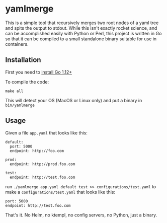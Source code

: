 # yamlmerge
This is a simple tool that recursively merges two root nodes of a yaml tree and spits the output to stdout. While this isn't exactly rocket science, and can be accomplished 
easily with Python or Perl, this project is written in Go so that it can be compiled to a small standalone binary suitable for use in containers.
## Installation
First you need to [install Go 1.12+](https://golang.org/doc/install)

To compile the code:

```
make all
```

This will detect your OS (MacOS or Linux only) and put a binary in `bin/yamlmerge` 

## Usage
Given a file `app.yaml` that looks like this: 
```
default:
  port: 5000
  endpoint: http://foo.com
  
prod:
  endpoint: http://prod.foo.com
      
test:
  endpoint: http://test.foo.com
```

run `./yamlmerge app.yaml default test >> configurations/test.yaml` to make a `configurations/test.yaml` that looks like this:

```
port: 5000
endpoint: http://test.foo.com
```

That's it. No Helm, no ktempl, no config servers, no Python, just a binary. 
